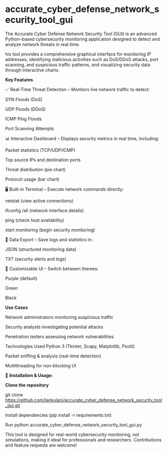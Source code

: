 # accurate_cyber_defense_network_security_tool_gui

The Accurate Cyber Defense Network Security Tool (GUI) is an advanced Python-based cybersecurity monitoring application designed to detect and analyze network threats in real time. 

his tool provides a comprehensive graphical interface for monitoring IP addresses, identifying malicious activities such as DoS/DDoS attacks, port scanning, and suspicious traffic patterns, and visualizing security data through interactive charts.

**Key Features**

✅ Real-Time Threat Detection – Monitors live network traffic to detect:

SYN Floods (DoS)

UDP Floods (DDoS)

ICMP Ping Floods

Port Scanning Attempts

📊 Interactive Dashboard – Displays security metrics in real time, including:

Packet statistics (TCP/UDP/ICMP)

Top source IPs and destination ports

Threat distribution (pie chart)

Protocol usage (bar chart)

🖥️ Built-in Terminal – Execute network commands directly:

netstat (view active connections)

ifconfig /all (network interface details)

ping <IP> (check host availability)

start monitoring <IP> (begin security monitoring)

📂 Data Export – Save logs and statistics in:

JSON (structured monitoring data)

TXT (security alerts and logs)

🎨 Customizable UI – Switch between themes:

Purple (default)

Green

Black

**Use Cases**

Network administrators monitoring suspicious traffic

Security analysts investigating potential attacks

Penetration testers assessing network vulnerabilities

Technologies Used
Python 3 (Tkinter, Scapy, Matplotlib, Psutil)

Packet sniffing & analysis (real-time detection)

Multithreading for non-blocking UI

🔗 **Installation & Usage:**

**Clone the repository**

git clone https://github.com/Iankulani/accurate_cyber_defense_network_security_tool_gui.git

Install dependencies (pip install -r requirements.txt)

Run python accurate_cyber_defense_network_security_tool_gui.py

This tool is designed for real-world cybersecurity monitoring, not simulations, making it ideal for professionals and researchers. Contributions and feature requests are welcome!
